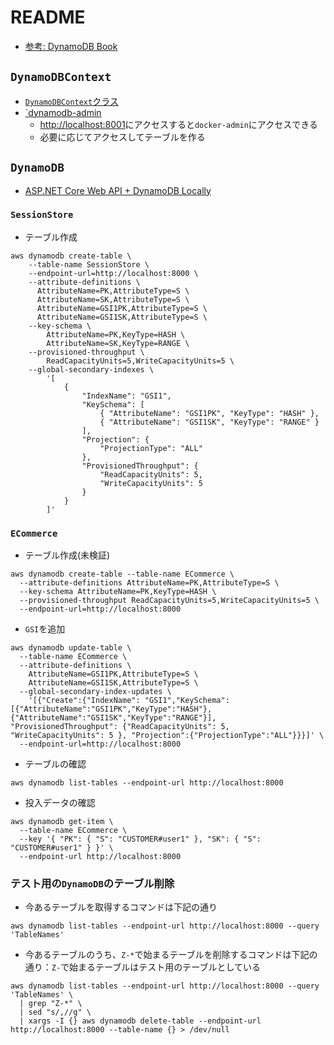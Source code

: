 # README

- [参考: DynamoDB Book](https://www.dynamodbbook.com/)

## `DynamoDBContext`

- [`DynamoDBContext`クラス](https://docs.aws.amazon.com/ja_jp/amazondynamodb/latest/developerguide/DotNetDynamoDBContext.html)
- [`dynamodb-admin](https://laid-back-scientist.com/dynamodb-local#toc4)
  - <http://localhost:8001>にアクセスすると`docker-admin`にアクセスできる
  - 必要に応じてアクセスしてテーブルを作る

## `DynamoDB`

- [ASP.NET Core Web API + DynamoDB Locally](https://www.codeproject.com/Articles/5273030/ASP-NET-Core-Web-API-plus-DynamoDB-Locally)

### `SessionStore`

- テーブル作成

```shell
aws dynamodb create-table \
    --table-name SessionStore \
    --endpoint-url=http://localhost:8000 \
    --attribute-definitions \
      AttributeName=PK,AttributeType=S \
      AttributeName=SK,AttributeType=S \
      AttributeName=GSI1PK,AttributeType=S \
      AttributeName=GSI1SK,AttributeType=S \
    --key-schema \
        AttributeName=PK,KeyType=HASH \
        AttributeName=SK,KeyType=RANGE \
    --provisioned-throughput \
        ReadCapacityUnits=5,WriteCapacityUnits=5 \
    --global-secondary-indexes \
        '[
            {
                "IndexName": "GSI1",
                "KeySchema": [
                    { "AttributeName": "GSI1PK", "KeyType": "HASH" },
                    { "AttributeName": "GSI1SK", "KeyType": "RANGE" }
                ],
                "Projection": {
                    "ProjectionType": "ALL"
                },
                "ProvisionedThroughput": {
                    "ReadCapacityUnits": 5,
                    "WriteCapacityUnits": 5
                }
            }
        ]'
```

### `ECommerce`

- テーブル作成(未検証)

```shell
aws dynamodb create-table --table-name ECommerce \
  --attribute-definitions AttributeName=PK,AttributeType=S \
  --key-schema AttributeName=PK,KeyType=HASH \
  --provisioned-throughput ReadCapacityUnits=5,WriteCapacityUnits=5 \
  --endpoint-url=http://localhost:8000
```

- `GSI`を追加

```shell
aws dynamodb update-table \
  --table-name ECommerce \
  --attribute-definitions \
    AttributeName=GSI1PK,AttributeType=S \
    AttributeName=GSI1SK,AttributeType=S \
  --global-secondary-index-updates \
    '[{"Create":{"IndexName": "GSI1","KeySchema":[{"AttributeName":"GSI1PK","KeyType":"HASH"},{"AttributeName":"GSI1SK","KeyType":"RANGE"}], "ProvisionedThroughput": {"ReadCapacityUnits": 5, "WriteCapacityUnits": 5 }, "Projection":{"ProjectionType":"ALL"}}}]' \
  --endpoint-url=http://localhost:8000
```

- テーブルの確認

```shell
aws dynamodb list-tables --endpoint-url http://localhost:8000
 ```

- 投入データの確認

```shell
aws dynamodb get-item \
  --table-name ECommerce \
  --key '{ "PK": { "S": "CUSTOMER#user1" }, "SK": { "S": "CUSTOMER#user1" } }' \
  --endpoint-url http://localhost:8000
```

### テスト用の`DynamoDB`のテーブル削除

- 今あるテーブルを取得するコマンドは下記の通り

```shell
aws dynamodb list-tables --endpoint-url http://localhost:8000 --query 'TableNames'
```

- 今あるテーブルのうち、`Z-*`で始まるテーブルを削除するコマンドは下記の通り：`Z-`で始まるテーブルはテスト用のテーブルとしている

```shell
aws dynamodb list-tables --endpoint-url http://localhost:8000 --query 'TableNames' \
  | grep "Z-*" \
  | sed "s/,//g" \
  | xargs -I {} aws dynamodb delete-table --endpoint-url http://localhost:8000 --table-name {} > /dev/null
```

